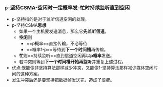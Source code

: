 ### p-坚持CSMA-空闲时一定概率发-忙时持续监听直到空闲
- p-坚持指的是对于监听信道空闲的处理。
- p-坚持CSMA**思想**
	- 如果一个主机要发送消息，那么它**先监听信道**。
	- **空闲**则
		- ==p概率==直接传输，不必等待
		- ==概率1-p==等待到**下一个时间槽**再传输。
	- **忙**则==持续监听==直到信道空闲再以**p概率**发送。
	- 若冲突则等到**下一个时间槽开始再监听**并重复上述过程。
- 优点:既能像非坚持算法那样减少冲突，又能像1-坚持算法那样减少媒体空闲时间的这种方案。
- 发生冲突后还是要坚持把数据帧发送完，造成了浪费。